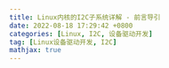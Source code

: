 ```yaml
---
title: Linux内核的I2C子系统详解 - 前言导引
date: 2022-08-18 17:29:42 +0800
categories: [Linux, I2C, 设备驱动开发]
tag: [Linux设备驱动开发, I2C]
mathjax: true
---
```



